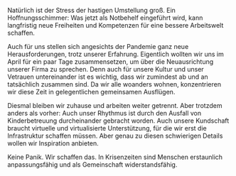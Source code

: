 Natürlich ist der Stress der hastigen Umstellung groß. Ein Hoffnungsschimmer: Was jetzt als Notbehelf eingeführt wird, kann langfristig neue Freiheiten und Kompetenzen für eine bessere Arbeitswelt schaffen.

Auch für uns stellen sich angesichts der Pandemie ganz neue Herausforderungen, trotz unserer Erfahrung. Eigentlich wollten wir uns im April für ein paar Tage zusammensetzen, um über die Neuausrichtung unserer Firma zu sprechen. Denn auch für unsere Kultur und unser Vetrauen untereinander ist es wichtig, dass wir zumindest ab und an tatsächlich zusammen sind. Da wir alle woanders wohnen, konzentrieren wir diese Zeit in gelegentlichen gemeinsamen Ausflügen. 

Diesmal bleiben wir zuhause und arbeiten weiter getrennt. Aber trotzdem anders als vorher: Auch unser Rhythmus ist durch den Ausfall von Kinderbetreuung durcheinander gebracht worden. Auch unsere Kundschaft braucht virtuelle und virtualisierte Unterstützung, für die wir erst die Infrastruktur schaffen müssen. Aber genau zu diesen schwierigen Details wollen wir Inspiration anbieten.

Keine Panik. Wir schaffen das. In Krisenzeiten sind Menschen erstaunlich anpassungsfähig und als Gemeinschaft widerstandsfähig.